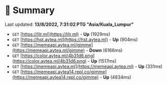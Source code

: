 # 📖 Summary
Last updated: **13/8/2022, 7:31:02 PTG "Asia/Kuala_Lumpur"**

- `GET` [https://lilr.ml](https://lilr.ml) - **Up** (1929ms)
- `GET` [https://hst.aytea.ml](https://hst.aytea.ml) - **Up** (904ms)
- `GET` [https://memeapi.aytea.ml/gimme](https://memeapi.aytea.ml/gimme) - **Down** (6166ms)
- `GET` [https://color.aytea.ml/4b31d6.png](https://color.aytea.ml/4b31d6.png) - **Up** (1517ms)
- `GET` [https://memeapi.aytea.ml](https://memeapi.aytea.ml) - **Up** (331ms)
- `GET` [https://memeapi.aytea14.repl.co/gimme](https://memeapi.aytea14.repl.co/gimme) - **Up** (4834ms)
